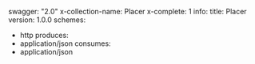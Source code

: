 swagger: "2.0"
x-collection-name: Placer
x-complete: 1
info:
  title: Placer
  version: 1.0.0
schemes:
- http
produces:
- application/json
consumes:
- application/json